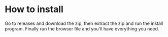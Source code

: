 # How to install
Go to releases and download the zip, then extract the zip and run the install program. Finally run the browser file and you'll have everything you need.
